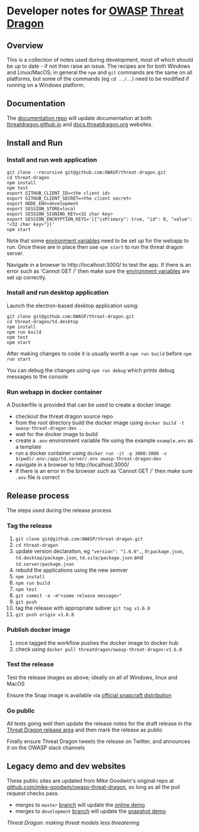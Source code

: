 # Developer notes for [OWASP](https://www.owasp.org) [Threat Dragon](https://owasp.org/www-project-threat-dragon/)

## Overview
This is a collection of notes used during development, most of which should be up to date - if not then raise an issue.
The recipes are for both Windows and Linux/MacOS; in general the `npm` and `git` commands are the same on all platforms,
but some of the commands (eg `cd ../..`) need to be modified if running on a Windows platform.

## Documentation
The [documentation repo](https://github.com/threatdragon/threatdragon.github.io) will update documentation
at both [threatdragon.github.io](https://threatdragon.github.io)
and [docs.threatdragon.org](https://docs.threatdragon.org/) websites.

## Install and Run

### Install and run web application

```
git clone --recursive git@github.com:OWASP/threat-dragon.git
cd threat-dragon
npm install
npm test
export GITHUB_CLIENT_ID=<the client id>
export GITHUB_CLIENT_SECRET=<the client secret>
export NODE_ENV=development
export SESSION_STORE=local
export SESSION_SIGNING_KEY=<32 char key>
export SESSION_ENCRYPTION_KEYS='[{"isPrimary": true, "id": 0, "value": "<32 char key>"}]'
npm start
```

Note that  some [environment variables](setup-env.md) need to be set up for the webapp to run.
Once these are in place then use `npm start` to run the threat dragon server.

Navigate in a browser to http://localhost:3000/ to test the app.
If there is an error such as 'Cannot GET /' then make sure the 
[environment variables](https://github.com/OWASP/threat-dragon/blob/main/setup-env.md) are set up correctly.

### Install and run desktop application

Launch the electron-based desktop application using:

```
git clone git@github.com:OWASP/threat-dragon.git
cd threat-dragon/td.desktop
npm install
npm run build
npm test
npm start
```

After making changes to code it is usually worth a `npm run build` before `npm run start`

You can debug the changes using `npm run debug` which prints debug messages to the console

### Run webapp in docker container
A Dockerfile is provided that can be used to create a docker image:
* checkout the threat dragon source repo
* from the root directory build the docker image using `docker build -t owasp-threat-dragon:dev .`
* wait for the docker image to build
* create a `.env` environment variable file using the example `example.env` as a template
* run a docker container using
`docker run -it -p 3000:3000 -v $(pwd)/.env:/app/td.server/.env owasp-threat-dragon:dev`
* navigate in a browser to http://localhost:3000/
* if there is an error in the browser such as 'Cannot GET /' then make sure `.env` file is correct

## Release process

The steps used during the release process

### Tag the release
1. `git clone git@github.com:OWASP/threat-dragon.git`
1. `cd threat-dragon`
1. update version declaration, eg `"version": "1.6.0",`, in
`package.json`,
`td.desktop/package.json`,
`td.site/package.json`
and `td.server/package.json`
1. rebuild the applications using the new semver
1. `npm install`
1. `npm run build`
1. `npm test`
1. `git commit -a -m"<some release message>"`
1. `git push`
1. tag the release with appropriate subver `git tag v1.6.0`
1. `git push origin v1.6.0`

### Publish docker image
1. once tagged the workflow pushes the docker image to docker hub 
1. check using `docker pull threatdragon/owasp-threat-dragon:v1.6.0`

### Test the release
Test the release images as above; ideally on all of Windows, linux and MacOS

Ensure the Snap image is available via [official snapcraft distribution](https://snapcraft.io/threat-dragon)

### Go public
All tests going well then update the release notes for the draft release in the
[Threat Dragon release area](https://github.com/OWASP/threat-dragon/releases)
and then mark the release as public

Finally ensure Threat Dragon tweets the release on Twitter,
and announces it on the OWASP slack channels

## Legacy demo and dev websites
These public sites are updated from Mike Goodwin's original repo at
[github.com/mike-goodwin/owasp-threat-dragon](https://github.com/mike-goodwin/owasp-threat-dragon),
so long as all the pull request checks pass.

* merges to `master` [branch](https://github.com/mike-goodwin/owasp-threat-dragon)
will update the [online demo](https://threatdragon.org/)
* merges to `development` [branch](https://github.com/mike-goodwin/owasp-threat-dragon/tree/development)
will update the [snapshot demo](https://threatdragondev.azurewebsites.net/)

_Threat Dragon: making threat models less threatening_

